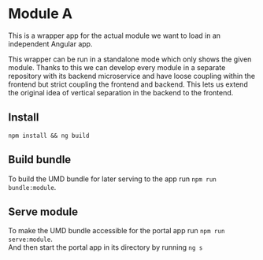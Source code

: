 # Module A

This is a wrapper app for the actual module we want to load in an independent Angular app.

This wrapper can be run in a standalone mode which only shows the given module.
Thanks to this we can develop every module in a separate repository with its backend microservice and have loose coupling within the frontend but strict coupling the frontend and backend.
This lets us extend the original idea of vertical separation in the backend to the frontend.

## Install

`npm install && ng build`

## Build bundle

To build the UMD bundle for later serving to the app run `npm run bundle:module`.

## Serve module

To make the UMD bundle accessible for the portal app run `npm run serve:module`.  
And then start the portal app in its directory by running `ng s`
